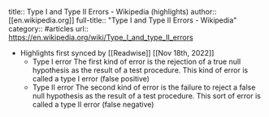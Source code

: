 title:: Type I and Type II Errors - Wikipedia (highlights)
author:: [[en.wikipedia.org]]
full-title:: "Type I and Type II Errors - Wikipedia"
category:: #articles
url:: https://en.wikipedia.org/wiki/Type_I_and_type_II_errors

- Highlights first synced by [[Readwise]] [[Nov 18th, 2022]]
	- Type I error
	  The first kind of error is the rejection of a true null hypothesis as the result of a test procedure. This kind of error is called a type I error (false positive)
	- Type II error
	  The second kind of error is the failure to reject a false null hypothesis as the result of a test procedure. This sort of error is called a type II error (false negative)